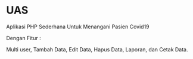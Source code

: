 # UAS
Aplikasi PHP Sederhana Untuk Menangani Pasien Covid19

Dengan Fitur :

Multi user, Tambah Data, Edit Data, Hapus Data, Laporan, dan Cetak Data.
